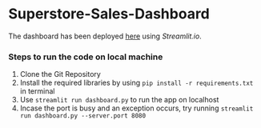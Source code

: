 # Superstore-Sales-Dashboard

The dashboard has been deployed [here](https://superstore-sales-dashboard-ogntn2tslb7m4figtepre6.streamlit.app/) using *Streamlit.io*.

### Steps to run the code on local machine
1. Clone the Git Repository
2. Install the required libraries by using `pip install -r requirements.txt` in terminal
3. Use `streamlit run dashboard.py` to run the app on localhost
4. Incase the port is busy and an exception occurs, try running `streamlit run dashboard.py --server.port 8080`
